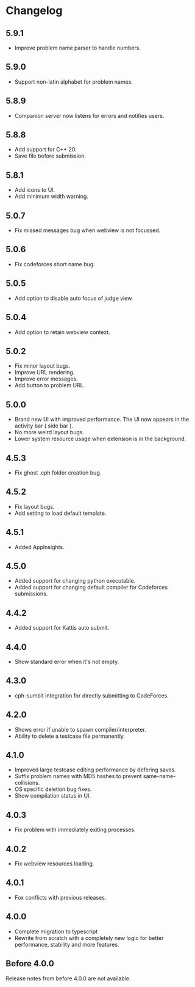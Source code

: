 # Changelog

## 5.9.1

-   Improve problem name parser to handle numbers.

## 5.9.0

-   Support non-latin alphabet for problem names.

## 5.8.9

-   Companion server now listens for errors and notifies users.

## 5.8.8

-   Add support for C++ 20.
-   Save file before submission.

## 5.8.1

-   Add icons to UI.
-   Add minimum width warning.

## 5.0.7

-   Fix missed messages bug when webview is not focussed.

## 5.0.6

-   Fix codeforces short name bug.

## 5.0.5

-   Add option to disable auto focus of judge view.

## 5.0.4

-   Add option to retain webview context.

## 5.0.2

-   Fix minor layout bugs.
-   Improve URL rendering.
-   Improve error messages.
-   Add button to problem URL.

## 5.0.0

-   Brand new UI with improved performance. The UI now appears in the activity
    bar ( side bar ).
-   No more weird layout bugs.
-   Lower system resource usage when extension is in the background.

## 4.5.3

-   Fix ghost .cph folder creation bug.

## 4.5.2

-   Fix layout bugs.
-   Add setting to load default template.

## 4.5.1

-   Added AppInsights.

## 4.5.0

-   Added support for changing python executable.
-   Added support for changing default compiler for Codeforces submissions.

## 4.4.2

-   Added support for Kattis auto submit.

## 4.4.0

-   Show standard error when it's not empty.

## 4.3.0

-   cph-sumbit integration for directly submitting to CodeForces.

## 4.2.0

-   Shows error if unable to spawn compiler/interpreter.
-   Ability to delete a testcase file permanently.

## 4.1.0

-   Improved large testcase editing performance by defering saves.
-   Suffix problem names with MD5 hashes to prevent same-name-collisions.
-   OS specific deletion bug fixes.
-   Show compilation status in UI.

## 4.0.3

-   Fix problem with immediately exiting processes.

## 4.0.2

-   Fix webview resources loading.

## 4.0.1

-   Fox conflicts with previous releases.

## 4.0.0

-   Complete migration to typescript
-   Rewrite from scratch with a completely new logic for better performance,
    stability and more features.

## Before 4.0.0

Release notes from before 4.0.0 are not available.
